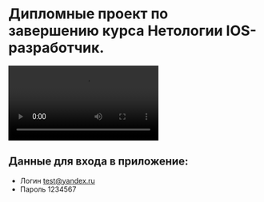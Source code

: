 # Дипломные проект по завершению курса Нетологии IOS-разработчик.

![photo](/video.mp4)

## Данные для входа в приложение:
* Логин test@yandex.ru
* Пароль 1234567
 

